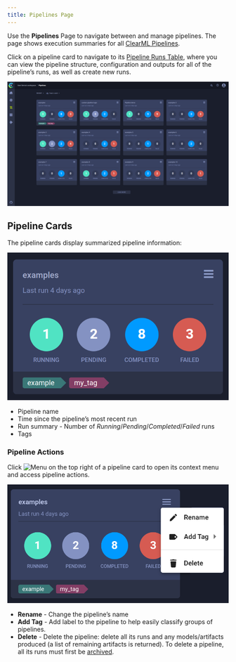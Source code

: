 ```yaml
---
title: Pipelines Page
---
```


Use the **Pipelines** Page to navigate between and manage pipelines. The page shows execution summaries for all 
[ClearML Pipelines](../../pipelines/pipelines.md).

Click on a pipeline card to navigate to its [Pipeline Runs Table](webapp_pipeline_table.md), where you can view the 
pipeline structure, configuration and outputs for all of the pipeline’s runs, as well as create new runs.

![Pipelines page](../../img/webapp_pipeline_table.png)


## Pipeline Cards

The pipeline cards display summarized pipeline information:  

<div class="max-w-50">

![Project card](../../img/webapp_pipeline_card.png)

</div>

* Pipeline name
* Time since the pipeline’s most recent run
* Run summary - Number of *Running*/*Pending*/*Completed*/*Failed* runs
* Tags 


### Pipeline Actions

Click <img src="/docs/latest/icons/ico-bars-menu.svg" alt="Menu" className="icon size-md space-sm" /> on the top right
of a pipeline card to open its context menu and access pipeline actions.  

<div class="max-w-50">

![Project context menu](../../img/webapp_pipeline_context_menu.png)

</div>

* **Rename** - Change the pipeline’s name
* **Add Tag** - Add label to the pipeline to help easily classify groups of pipelines.
* **Delete** - Delete the pipeline: delete all its runs and any models/artifacts produced (a list of remaining artifacts 
  is returned). To delete a pipeline, all its runs must first be [archived](../webapp_archiving.md). 